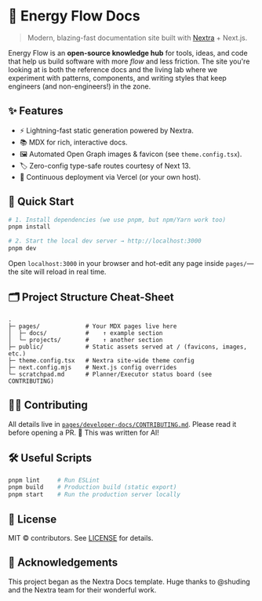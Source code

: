 # 🔋 Energy Flow Docs

> Modern, blazing-fast documentation site built with [Nextra](https://nextra.site) + Next.js.

Energy Flow is an **open-source knowledge hub** for tools, ideas, and code that help us build software with more _flow_ and less friction. The site you're looking at is both the reference docs and the living lab where we experiment with patterns, components, and writing styles that keep engineers (and non-engineers!) in the zone.

## ✨ Features

- ⚡️ Lightning-fast static generation powered by Nextra.
- 📚 MDX for rich, interactive docs.
- 🖼️ Automated Open Graph images & favicon (see `theme.config.tsx`).
- 🏷️ Zero-config type-safe routes courtesy of Next 13.
- 🔄 Continuous deployment via Vercel (or your own host).

## 🚀 Quick Start

```bash
# 1. Install dependencies (we use pnpm, but npm/Yarn work too)
pnpm install

# 2. Start the local dev server → http://localhost:3000
pnpm dev
```

Open `localhost:3000` in your browser and hot-edit any page inside `pages/`—the site will reload in real time.

## 🗂️ Project Structure Cheat-Sheet

```
.
├─ pages/             # Your MDX pages live here
│  ├─ docs/           #    ↑ example section
│  └─ projects/       #    ↑ another section
├─ public/            # Static assets served at / (favicons, images, etc.)
├─ theme.config.tsx   # Nextra site-wide theme config
├─ next.config.mjs    # Next.js config overrides
└─ scratchpad.md      # Planner/Executor status board (see CONTRIBUTING)
```

## 🧑‍💻 Contributing

All details live in [`pages/developer-docs/CONTRIBUTING.md`](pages/developer-docs/CONTRIBUTING.md). Please read it before opening a PR. 🫶 This was written for AI! 

## 🛠️ Useful Scripts

```bash
pnpm lint     # Run ESLint
pnpm build    # Production build (static export)
pnpm start    # Run the production server locally
```

## 📜 License

MIT © contributors. See [LICENSE](LICENSE) for details.

## 🙏 Acknowledgements

This project began as the Nextra Docs template. Huge thanks to @shuding and the Nextra team for their wonderful work.
